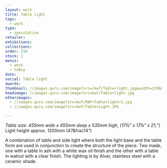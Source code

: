```yaml
---
layout: work
title: Table light
tags:
  - work
type:
  - speculative
retailer:
exhibitions:
collections:
order: 210
stock: 1
menus:
  - work
  - toBuy
date:
social: Table light
awards:
thumbnail: //images.quru.com/image?src=/kwf/Table+light.jpg&width=170&height=170&fill=auto&top=0.15&bottom=0.85
headimage: //images.quru.com/image?src=kwf/Table+light.jpg
otherimages:
  - //images.quru.com/image?src=kwf/KWF+Table+light+1.jpg
  - //images.quru.com/image?src=kwf/Table+Light.JPG

---
```

_Table size: 455mm wide x 455mm deep x 535mm high, (17&frac78;” x 17&frac78;” x 21;”)_
Light height approx. 1200mm (47&frac14”)

A combination of table and side light where both the light base and the table form are used in conjunction to create the structure of the piece. Two made, one with a table in ash with a white wax oil finish and the other with a table in walnut with a clear finish. The lighting is by Alvar, stainless steel with a ceramic shade.
